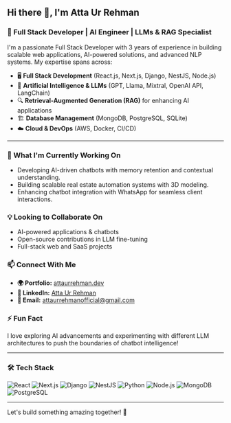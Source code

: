 ## Hi there 👋, I'm Atta Ur Rehman

### 🚀 Full Stack Developer | AI Engineer | LLMs & RAG Specialist

I'm a passionate Full Stack Developer with 3 years of experience in building scalable web applications, AI-powered solutions, and advanced NLP systems. My expertise spans across:

- 🖥️ **Full Stack Development** (React.js, Next.js, Django, NestJS, Node.js)
- 🤖 **Artificial Intelligence & LLMs** (GPT, Llama, Mixtral, OpenAI API, LangChain)
- 🔍 **Retrieval-Augmented Generation (RAG)** for enhancing AI applications
- 🏗 **Database Management** (MongoDB, PostgreSQL, SQLite)
- ☁️ **Cloud & DevOps** (AWS, Docker, CI/CD)

---

### 🌱 What I'm Currently Working On
- Developing AI-driven chatbots with memory retention and contextual understanding.
- Building scalable real estate automation systems with 3D modeling.
- Enhancing chatbot integration with WhatsApp for seamless client interactions.

### 💡 Looking to Collaborate On
- AI-powered applications & chatbots
- Open-source contributions in LLM fine-tuning
- Full-stack web and SaaS projects

### 📫 Connect With Me
- **🌍 Portfolio:** [attaurrehman.dev](http://attaurrehman.dev/)
- **💼 LinkedIn:** [Atta Ur Rehman](https://www.linkedin.com/in/atta-ur-rehman-4104b1181/)
- **📧 Email:** attaurrehmanofficial@gmail.com

### ⚡ Fun Fact
I love exploring AI advancements and experimenting with different LLM architectures to push the boundaries of chatbot intelligence!

---

### 🛠 Tech Stack
![React](https://img.shields.io/badge/React-61DAFB?style=for-the-badge&logo=react&logoColor=white)
![Next.js](https://img.shields.io/badge/Next.js-000000?style=for-the-badge&logo=nextdotjs&logoColor=white)
![Django](https://img.shields.io/badge/Django-092E20?style=for-the-badge&logo=django&logoColor=white)
![NestJS](https://img.shields.io/badge/NestJS-E0234E?style=for-the-badge&logo=nestjs&logoColor=white)
![Python](https://img.shields.io/badge/Python-3776AB?style=for-the-badge&logo=python&logoColor=white)
![Node.js](https://img.shields.io/badge/Node.js-43853D?style=for-the-badge&logo=node.js&logoColor=white)
![MongoDB](https://img.shields.io/badge/MongoDB-47A248?style=for-the-badge&logo=mongodb&logoColor=white)
![PostgreSQL](https://img.shields.io/badge/PostgreSQL-316192?style=for-the-badge&logo=postgresql&logoColor=white)

---

Let's build something amazing together! 🚀
